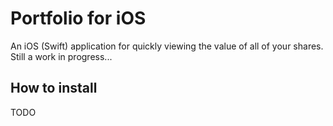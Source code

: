 # Portfolio for iOS

An iOS (Swift) application for quickly viewing the value of all of your shares. Still a work in progress...

## How to install

TODO

